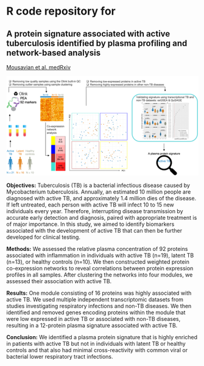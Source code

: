 # R code repository for 

## A protein signature associated with active tuberculosis identified by plasma profiling and network-based analysis

[Mousavian et al. medRxiv](https://www.medrxiv.org/content/medrxiv/early/2022/04/22/2022.04.22.22274170.full.pdf)

![Flowchart](Flowchart.png)

**Objectives:** Tuberculosis (TB) is a bacterial infectious disease caused by Mycobacterium
tuberculosis. Annually, an estimated 10 million people are diagnosed with active TB, and
approximately 1.4 million dies of the disease. If left untreated, each person with active TB
will infect 10 to 15 new individuals every year. Therefore, interrupting disease transmission
by accurate early detection and diagnosis, paired with appropriate treatment is of major
importance. In this study, we aimed to identify biomarkers associated with the development
of active TB that can then be further developed for clinical testing.

**Methods:** We assessed the relative plasma concentration of 92 proteins associated with
inflammation in individuals with active TB (n=19), latent TB (n=13), or healthy controls
(n=10). We then constructed weighted protein co-expression networks to reveal correlations
between protein expression profiles in all samples. After clustering the networks into four
modules, we assessed their association with active TB.

**Results:** One module consisting of 16 proteins was highly associated with active TB. We
used multiple independent transcriptomic datasets from studies investigating respiratory
infections and non-TB diseases. We then identified and removed genes encoding proteins
within the module that were low expressed in active TB or associated with non-TB diseases,
resulting in a 12-protein plasma signature associated with active TB.

**Conclusion:** We identified a plasma protein signature that is highly enriched in patients with
active TB but not in individuals with latent TB or healthy controls and that also had minimal
cross-reactivity with common viral or bacterial lower respiratory tract infections. 
